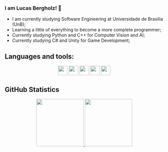 ### I am Lucas Bergholz! 👋 

- I am currently studying Software Engineering at Universidade de Brasília (UnB);
- Learning a little of everything to become a more complete programmer;
- Currently studying Python and C++ for Computer Vision and AI;
- Currently studying C# and Unity for Game Development;

## **Languages and tools:**  
<div align = "Center">
<code><img height="30" src="https://cdn.jsdelivr.net/gh/devicons/devicon@latest/icons/unity/unity-original.svg" /></code>
<code><img height="30" src="https://raw.githubusercontent.com/jmnote/z-icons/master/svg/python.svg"></code>
<code><img height="30" src="https://raw.githubusercontent.com/jmnote/z-icons/master/svg/c.svg"></code>
<code><img height="30" src="https://raw.githubusercontent.com/jmnote/z-icons/master/svg/cpp.svg"></code>
<code><img height="30" src="https://cdn.jsdelivr.net/gh/devicons/devicon@latest/icons/opencv/opencv-original.svg" /></code>
</div>

## **GitHub Statistics**

<div align="center" margin-top="50px">
  <a href="https://github.com/LucasBergholz">
  <img height="150em" src="https://github-readme-stats.vercel.app/api?username=LucasBergholz&show_icons=true&theme=dark&include_all_commits=true&count_private=false"/>
  <img height="150em" src="https://github-readme-stats.vercel.app/api/top-langs/?username=LucasBergholz&layout=compact&langs_count=6&theme=dark&hide_progress=true&hide=html,css,javascript"/>
</div>
